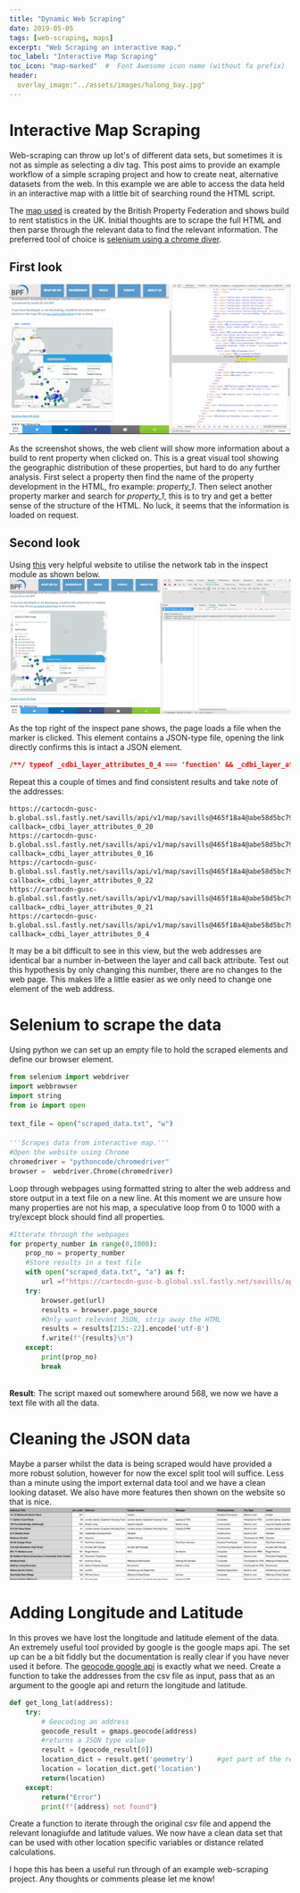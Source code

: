 ```yaml
---
title: "Dynamic Web Scraping"
date: 2019-05-05
tags: [web-scraping, maps]
excerpt: "Web Scraping an interactive map."
toc_label: "Interactive Map Scraping"
toc_icon: "map-marked"  #  Font Awesome icon name (without fa prefix)
header:
  overlay_image:"../assets/images/halong_bay.jpg"
---
```


# Interactive Map Scraping 

Web-scraping can throw up lot's of different data sets, but sometimes it is not as simple as selecting a div tag. This post aims to provide an example workflow of a simple scraping project and how to create neat, alternative datasets from the web. In this example we are able to access the data held in an interactive map with a little bit of searching round the HTML script. 

The [map used](https://www.bpf.org.uk/what-we-do/bpf-build-rent-map-uk)  is created by the British Property Federation and shows build to rent statistics in the UK. Initial thoughts are to scrape the full HTML and then parse through the relevant data to find the relevant information. The preferred tool of choice is [selenium using a chrome diver](http://chromedriver.chromium.org/getting-started).

## First look
![image-20190129213726123](../assets/images/map_scrape/image-20190129213726123.png)

As the screenshot shows, the web client will show more information about a build to rent property when clicked on. This is a great visual tool showing the geographic distribution of these properties, but hard to do any further analysis. First select a property then find the name of the property development in the HTML, fro example:  *property_1*. Then select another property marker and search for *property_1*, this is to try and get a better sense of the structure of the HTML. No luck, it seems that the information is loaded on request.

## Second look

Using [this](https://onlinejournalismblog.com/2017/05/10/how-to-find-data-behind-chart-map-using-inspector/) very helpful website to utilise the network tab in the inspect module as shown below. ![image-20190129214436938](../assets/images/map_scrape/image-20190129214436938.png)

As the top right of the inspect pane shows, the page loads a file when the marker is clicked. This element contains a  JSON-type file, opening the link directly confirms this is intact a JSON element. 

```JSON
/**/ typeof _cdbi_layer_attributes_0_4 === 'function' && _cdbi_layer_attributes_0_4({"title":"Surrey House","prs_units":322,"deliverer_contact":"Salmon Harvester Properties","buyer_funder_contact":"Salmon Harvester Properties","manager":"-","planning_status":"Detailed Application","prs_type":"Build to rent","owner":"Salmon Harvester Properties"});
```

Repeat this a couple of times and find consistent results and take note of the addresses:

```
https://cartocdn-gusc-b.global.ssl.fastly.net/savills/api/v1/map/savills@465f18a4@abe58d5bc799578ceeba1b9ab6e7945f:1539185524180/1/attributes/265?callback=_cdbi_layer_attributes_0_20
https://cartocdn-gusc-b.global.ssl.fastly.net/savills/api/v1/map/savills@465f18a4@abe58d5bc799578ceeba1b9ab6e7945f:1539185524180/1/attributes/48?callback=_cdbi_layer_attributes_0_16
https://cartocdn-gusc-b.global.ssl.fastly.net/savills/api/v1/map/savills@465f18a4@abe58d5bc799578ceeba1b9ab6e7945f:1539185524180/1/attributes/285?callback=_cdbi_layer_attributes_0_22
https://cartocdn-gusc-b.global.ssl.fastly.net/savills/api/v1/map/savills@465f18a4@abe58d5bc799578ceeba1b9ab6e7945f:1539185524180/1/attributes/528?callback=_cdbi_layer_attributes_0_21
https://cartocdn-gusc-b.global.ssl.fastly.net/savills/api/v1/map/savills@465f18a4@abe58d5bc799578ceeba1b9ab6e7945f:1539185524180/1/attributes/506?callback=_cdbi_layer_attributes_0_4
```

It may be a bit difficult to see in this view, but the web addresses are identical bar a number in-between the layer and call back attribute. Test out this hypothesis by only changing this number, there are no changes to the web page. This makes life a little easier as we only need to change one element of the web address. 

# Selenium to scrape the data

Using python we can set up an empty file to hold the scraped elements and define our browser element. 

```python
from selenium import webdriver
import webbrowser
import string
from io import open

text_file = open("scraped_data.txt", "w")

'''Scrapes data from interactive map.'''
#Open the website using Chrome
chromedriver = "pythoncode/chromedriver"
browser =  webdriver.Chrome(chromedriver)

```

Loop through webpages using formatted string to alter the web address and store output in a text file on a new line. At this moment we are unsure how many properties are not his map, a speculative loop from 0 to 1000 with a try/except block should find all properties. 

```python
#Itterate through the webpages
for property_number in range(0,1000):
    prop_no = property_number
    #Store results in a text file
    with open("scraped_data.txt", "a") as f:
        url =f"https://cartocdn-gusc-b.global.ssl.fastly.net/savills/api/v1/map/savills@465f18a4@abe58d5bc799578ceeba1b9ab6e7945f:1539185524180/1/attributes/{prop_no}?callback=_cdbi_layer_attributes_0_22"
    try:
        browser.get(url)
        results = browser.page_source
        #Only want relevant JSON, strip away the HTML
        results = results[215:-22].encode('utf-8')
        f.write(f"{results}\n")
    except:
        print(prop_no)
        break
         
```



**Result**: The script maxed out somewhere around 568, we now we have  a text file with all the data.

# Cleaning the JSON data

Maybe a parser whilst the data is being scraped would have provided a more robust solution, however for now the excel split tool will suffice. Less than a minute using the import external data tool and we have a clean looking dataset. We also have more features then shown on the website so that is nice.![image-20190129233250146](../assets/images/map_scrape/image-20190129233250146.png)



# Adding Longitude and Latitude

In this proves we have lost the longitude and latitude element of the data. An extremely useful tool provided by google is the google maps api. The set up can be a bit fiddly but the documentation is really clear if you have never used it before. The [geocode google api](https://developers.google.com/maps/documentation/geocoding/start) is exactly what we need. Create a function to take the addresses from the csv file as input, pass that as an argument to the google api and return the longitude and latitude. 

```python
def get_long_lat(address):
    try:
        # Geocoding an address
        geocode_result = gmaps.geocode(address)
        #returns a JSON type value
        result = (geocode_result[0])
        location_dict = result.get('geometry')      #get part of the return object
        location = location_dict.get('location')
        return(location)
    except:
        return("Error")
        print(f"{address} not found")
```

Create a function to iterate through the original csv file and append the relevant lonagiufde and latitude values. We now have a clean data set that can be used with other location specific variables or distance related calculations. 

I hope this has been a useful run through of an example web-scraping project. Any thoughts or comments please let me know!


